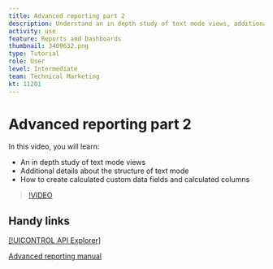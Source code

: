 ```yaml
---
title: Advanced reporting part 2
description: Understand an in depth study of text mode views, additional details about the structure of text mode, calculated custom data, and calculated columns.
activity: use
feature: Reports and Dashboards
thumbnail: 3409632.png
type: Tutorial
role: User
level: Intermediate
team: Technical Marketing
kt: 11201
---
```

# Advanced reporting part 2

In this video, you will learn:

* An in depth study of text mode views
* Additional details about the structure of text mode
* How to create calculated custom data fields and calculated columns

>[!VIDEO](https://video.tv.adobe.com/v/3409634/?quality=12)

## Handy links

[[!UICONTROL API Explorer]](https://developer.adobe.com/workfront/api-explorer/)

[Advanced reporting manual](https://workfrontpartners.force.com/one/s/managed-content-guides/%20advanced-reporting-user-guide-MCMIQ3CEJWSBHUFO3ZDUHA5COGOM)
